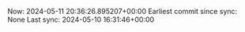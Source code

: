 Now: 2024-05-11 20:36:26.895207+00:00 Earliest commit since sync: None Last sync: 2024-05-10 16:31:46+00:00
